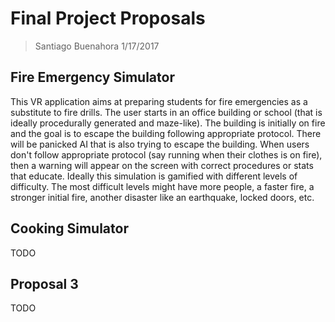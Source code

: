 
# Final Project Proposals
> Santiago Buenahora
> 1/17/2017

## Fire Emergency Simulator
This VR application aims at preparing students for fire emergencies as a substitute to fire drills. The user starts in an office building or school (that is ideally procedurally generated and maze-like). The building is initially on fire and the goal is to escape the building following appropriate protocol. There will be panicked AI that is also trying to escape the building. When users don't follow appropriate protocol (say running when their clothes is on fire), then a warning will appear on the screen with correct procedures or stats that educate. Ideally this simulation is gamified with different levels of difficulty. The most difficult levels might have more people, a faster fire, a stronger initial fire, another disaster like an earthquake, locked doors, etc.

## Cooking Simulator

TODO

## Proposal 3

TODO
